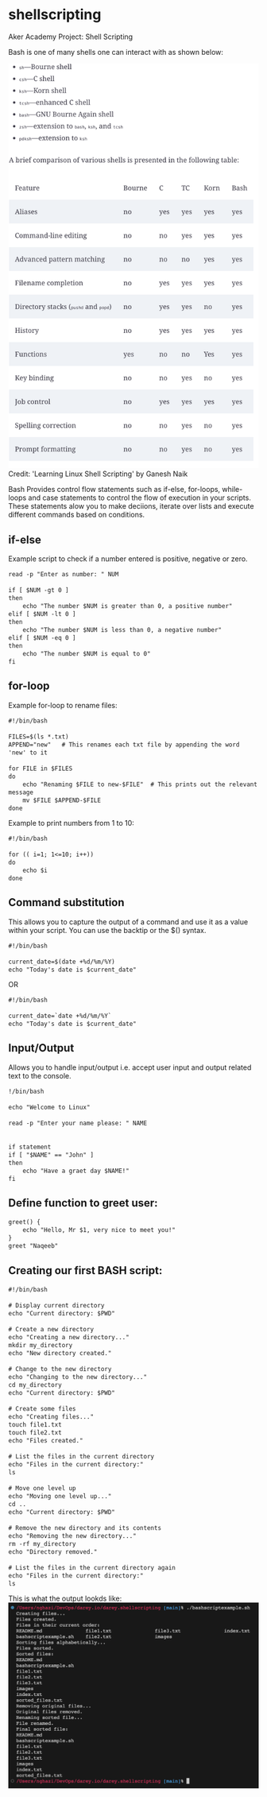 # shellscripting
Aker Academy Project: Shell Scripting 

Bash is one of many shells one can interact with as shown below:



![shellTypes](https://github.com/naqeebghazi/darey.shellscripting/blob/main/images/typesofShells.png?raw=true)
Credit: 'Learning Linux Shell Scripting' by Ganesh Naik

Bash Provides control flow statements such as if-else, for-loops, while-loops and case statements to control the flow of execution in your scripts. These statements alow you to make deciions, iterate over lists and execute different commands based on conditions. 

## if-else

Example script to check if a number entered is positive, negative or zero.

    

    read -p "Enter as number: " NUM

    if [ $NUM -gt 0 ]
    then 
        echo "The number $NUM is greater than 0, a positive number"
    elif [ $NUM -lt 0 ]
    then
        echo "The number $NUM is less than 0, a negative number"
    elif [ $NUM -eq 0 ]
    then
        echo "The number $NUM is equal to 0"
    fi

## for-loop

Example for-loop to rename files:

    #!/bin/bash

    FILES=$(ls *.txt)
    APPEND="new"   # This renames each txt file by appending the word 'new' to it
    
    for FILE in $FILES
    do
        echo "Renaming $FILE to new-$FILE"  # This prints out the relevant message
        mv $FILE $APPEND-$FILE
    done

Example to print numbers from 1 to 10:

    #!/bin/bash

    for (( i=1; 1<=10; i++))
    do
        echo $i
    done

## Command substitution

This allows you to capture the output of a command and use it as a value within your script. You can use the backtip or the $() syntax. 

    #!/bin/bash

    current_date=$(date +%d/%m/%Y)
    echo "Today's date is $current_date"

OR

    #!/bin/bash

    current_date=`date +%d/%m/%Y`
    echo "Today's date is $current_date"


## Input/Output

Allows you to handle input/output i.e. accept user input and output related text to the console. 

    !/bin/bash

    echo "Welcome to Linux"

    read -p "Enter your name please: " NAME


    if statement
    if [ "$NAME" == "John" ]
    then 
        echo "Have a graet day $NAME!"
    fi


## Define function to greet user:

    greet() {
        echo "Hello, Mr $1, very nice to meet you!"
    }
    greet "Naqeeb"

## Creating our first BASH script:
 
    #!/bin/bash
    
    # Display current directory
    echo "Current directory: $PWD"
    
    # Create a new directory
    echo "Creating a new directory..."
    mkdir my_directory
    echo "New directory created."
    
    # Change to the new directory
    echo "Changing to the new directory..."
    cd my_directory
    echo "Current directory: $PWD"
    
    # Create some files
    echo "Creating files..."
    touch file1.txt
    touch file2.txt
    echo "Files created."
    
    # List the files in the current directory
    echo "Files in the current directory:"
    ls
    
    # Move one level up
    echo "Moving one level up..."
    cd ..
    echo "Current directory: $PWD"
    
    # Remove the new directory and its contents
    echo "Removing the new directory..."
    rm -rf my_directory
    echo "Directory removed."
    
    # List the files in the current directory again
    echo "Files in the current directory:"
    ls

This is what the output lookds like:
![Images](https://github.com/naqeebghazi/darey.shellscripting/blob/main/images/Screenshot%202023-11-04%20at%2021.55.59.png?raw=true)

